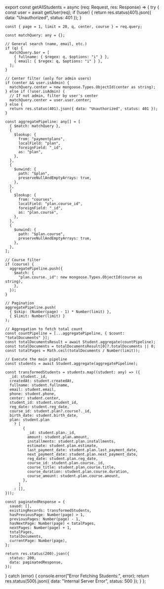 export const getAllStudents = async (req: Request, res: Response) => {
  try {
    const user = await getUser(req);
    if (!user) {
      return res.status(401).json({ data: "Unauthorized", status: 401 });
    }

    const { page = 1, limit = 20, q, center, course } = req.query;

    const matchQuery: any = {};

    // General search (name, email, etc.)
    if (q) {
      matchQuery.$or = [
        { fullname: { $regex: q, $options: "i" } },
        { email: { $regex: q, $options: "i" } },
      ];
    }

    // Center filter (only for admin users)
    if (center && user.isAdmin) {
      matchQuery.center = new mongoose.Types.ObjectId(center as string);
    } else if (!user.isAdmin) {
      // If not admin, filter by user's center
      matchQuery.center = user.user.center;
    } else {
      return res.status(401).json({ data: "Unauthorized", status: 401 });
    }

    const aggregatePipeline: any[] = [
      { $match: matchQuery },
      {
        $lookup: {
          from: "paymentplans",
          localField: "plan",
          foreignField: "_id",
          as: "plan",
        },
      },
      {
        $unwind: {
          path: "$plan",
          preserveNullAndEmptyArrays: true,
        },
      },
      {
        $lookup: {
          from: "courses",
          localField: "plan.course_id",
          foreignField: "_id",
          as: "plan.course",
        },
      },
      {
        $unwind: {
          path: "$plan.course",
          preserveNullAndEmptyArrays: true,
        },
      },
    ];

    // Course filter
    if (course) {
      aggregatePipeline.push({
        $match: {
          "plan.course._id": new mongoose.Types.ObjectId(course as string),
        },
      });
    }

    // Pagination
    aggregatePipeline.push(
      { $skip: (Number(page) - 1) * Number(limit) },
      { $limit: Number(limit) }
    );

    // Aggregation to fetch total count
    const countPipeline = [...aggregatePipeline, { $count: "totalDocuments" }];
    const totalDocumentsResult = await Student.aggregate(countPipeline);
    const totalDocuments = totalDocumentsResult[0]?.totalDocuments || 0;
    const totalPages = Math.ceil(totalDocuments / Number(limit));

    // Execute the main pipeline
    const students = await Student.aggregate(aggregatePipeline);

    const transformedStudents = students.map((student: any) => ({
      _id: student._id,
      createdAt: student.createdAt,
      fullname: student.fullname,
      email: student.email,
      phone: student.phone,
      center: student.center,
      student_id: student.student_id,
      reg_date: student.reg_date,
      course_id: student.plan?.course?._id,
      birth_date: student.birth_date,
      plan: student.plan
        ? [
            {
              _id: student.plan._id,
              amount: student.plan.amount,
              installments: student.plan.installments,
              estimate: student.plan.estimate,
              last_payment_date: student.plan.last_payment_date,
              next_payment_date: student.plan.next_payment_date,
              reg_date: student.plan.reg_date,
              course_id: student.plan.course._id,
              course_title: student.plan.course.title,
              course_duration: student.plan.course.duration,
              course_amount: student.plan.course.amount,
            },
          ]
        : [],
    }));

    const paginatedResponse = {
      saved: [],
      existingRecords: transformedStudents,
      hasPreviousPage: Number(page) > 1,
      previousPages: Number(page) - 1,
      hasNextPage: Number(page) < totalPages,
      nextPages: Number(page) + 1,
      totalPages,
      totalDocuments,
      currentPage: Number(page),
    };

    return res.status(200).json({
      status: 200,
      data: paginatedResponse,
    });
  } catch (error) {
    console.error("Error Fetching Students:", error);
    return res.status(500).json({ data: "Internal Server Error", status: 500 });
  }
};
